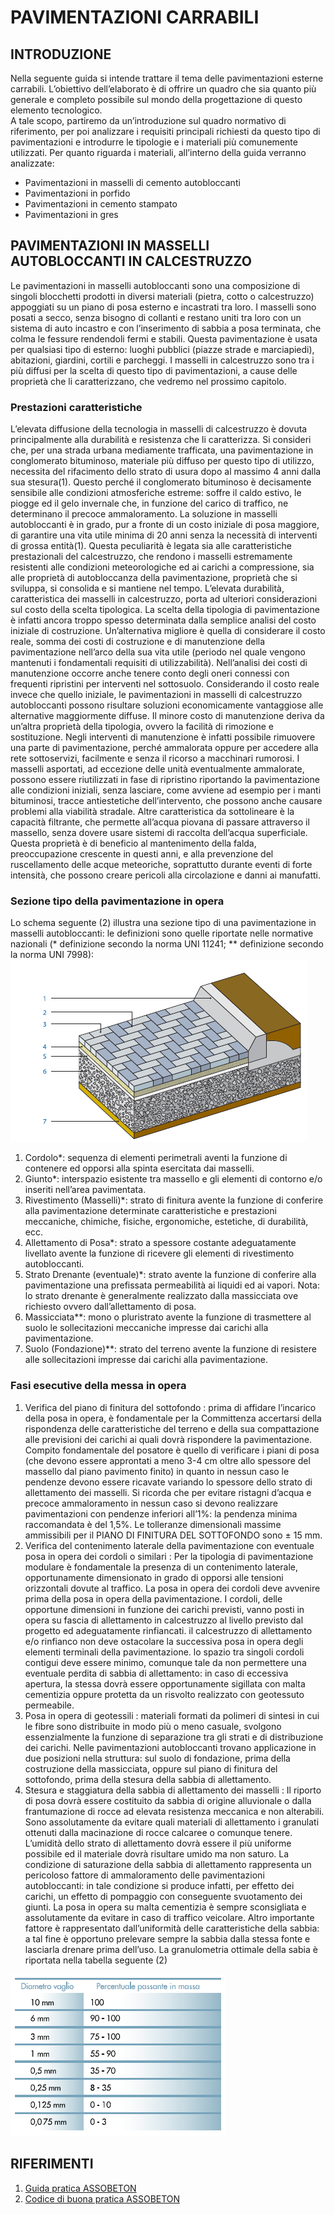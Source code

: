 # PAVIMENTAZIONI CARRABILI
## INTRODUZIONE

Nella seguente guida si intende trattare il tema delle pavimentazioni esterne carrabili. L’obiettivo dell’elaborato è di offrire un quadro che sia quanto più generale e completo possibile sul mondo della progettazione di questo elemento tecnologico.  
A tale scopo, partiremo da un’introduzione sul quadro normativo di riferimento, per poi analizzare i requisiti principali richiesti da questo tipo di pavimentazioni e introdurre le tipologie e i materiali più comunemente utilizzati.
Per quanto riguarda i materiali, all’interno della guida verranno analizzate:
-	Pavimentazioni in masselli di cemento autobloccanti
-	Pavimentazioni in porfido
-	Pavimentazioni in cemento stampato
-	Pavimentazioni in gres

## PAVIMENTAZIONI IN MASSELLI AUTOBLOCCANTI IN CALCESTRUZZO

Le pavimentazioni in masselli autobloccanti sono una composizione di singoli blocchetti prodotti in diversi materiali (pietra, cotto o calcestruzzo) appoggiati su un piano di posa esterno e incastrati tra loro. I masselli sono posati a secco, senza bisogno di collanti e restano uniti tra loro con un sistema di auto incastro e con l’inserimento di sabbia a posa terminata, che colma le fessure rendendoli fermi e stabili. Questa pavimentazione è usata per qualsiasi tipo di esterno: luoghi pubblici (piazze strade e marciapiedi), abitazioni, giardini, cortili e parcheggi. I masselli in calcestruzzo sono tra i più diffusi per la scelta di questo tipo di pavimentazioni, a cause delle proprietà che li caratterizzano, che vedremo nel prossimo capitolo.

### Prestazioni caratteristiche

L’elevata diffusione della tecnologia in masselli di calcestruzzo è dovuta principalmente alla durabilità e resistenza che li caratterizza. Si consideri che, per una strada urbana mediamente trafficata, una pavimentazione in conglomerato bituminoso, materiale più diffuso per questo tipo di utilizzo, necessita del rifacimento dello strato di usura dopo al massimo 4 anni dalla sua stesura(1). Questo perché il conglomerato bituminoso è decisamente sensibile alle condizioni atmosferiche estreme: soffre il caldo estivo, le piogge ed il gelo invernale che, in funzione del carico di traffico, ne determinano il precoce ammaloramento. La soluzione in masselli autobloccanti è in grado, pur a fronte di un costo iniziale di posa maggiore, di garantire una vita utile minima di 20 anni senza la necessità di interventi di grossa entità(1). Questa peculiarità è legata sia alle caratteristiche prestazionali del calcestruzzo, che rendono i masselli estremamente resistenti alle condizioni meteorologiche ed ai carichi a compressione, sia alle proprietà di autobloccanza della pavimentazione, proprietà che si sviluppa, si consolida e si mantiene nel tempo.
L’elevata durabilità, caratteristica dei masselli in calcestruzzo, porta ad ulteriori considerazioni sul costo della scelta tipologica. La scelta della tipologia di pavimentazione è infatti ancora troppo spesso determinata dalla semplice analisi del costo iniziale di costruzione. Un’alternativa migliore è quella di considerare il costo reale, somma dei costi di costruzione e di manutenzione della pavimentazione nell’arco della sua vita utile (periodo nel quale vengono mantenuti i fondamentali requisiti di utilizzabilità). Nell’analisi dei costi di manutenzione occorre anche tenere conto degli oneri connessi con frequenti ripristini per interventi nel sottosuolo. Considerando il costo reale invece che quello iniziale, le pavimentazioni in masselli di calcestruzzo autobloccanti possono risultare soluzioni economicamente vantaggiose alle alternative maggiormente diffuse.
Il minore costo di manutenzione deriva da un’altra proprietà della tipologia, ovvero la facilità di rimozione e sostituzione. Negli interventi di manutenzione è infatti possibile rimuovere una parte di pavimentazione, perché ammalorata oppure per accedere alla rete sottoservizi, facilmente e senza il ricorso a macchinari rumorosi. I masselli asportati, ad eccezione delle unità eventualmente ammalorate, possono essere riutilizzati in fase di ripristino riportando la pavimentazione alle condizioni iniziali, senza lasciare, come avviene ad esempio per i manti bituminosi, tracce antiestetiche dell’intervento, che possono anche causare problemi alla viabilità stradale.
Altre caratteristica da sottolineare è la capacità filtrante, che permette all’acqua piovana di passare attraverso il massello, senza dovere usare sistemi di raccolta dell’acqua superficiale. Questa proprietà è di beneficio al mantenimento della falda, preoccupazione crescente in questi anni, e alla prevenzione del ruscellamento delle acque meteoriche, soprattutto durante eventi di forte intensità, che possono creare pericoli alla circolazione e danni ai manufatti.

### Sezione tipo della pavimentazione in opera

Lo schema seguente (2) illustra una sezione tipo di una pavimentazione in masselli autobloccanti: le definizioni sono quelle riportate nelle normative nazionali (* definizione secondo la norma UNI 11241; ** definizione secondo la norma UNI 7998):
![Masselli autobloccanti cls sezione tipica](D-immagini/MasselliClsSezionetipo.png)

1. Cordolo*: sequenza di elementi perimetrali aventi la funzione di contenere ed opporsi alla spinta esercitata dai masselli.
2. Giunto*: interspazio esistente tra massello e gli elementi di contorno e/o inseriti nell’area pavimentata.
3. Rivestimento (Masselli)*: strato di finitura avente la funzione di conferire alla pavimentazione determinate caratteristiche e prestazioni meccaniche, chimiche, fisiche, ergonomiche, estetiche, di durabilità, ecc.
4. Allettamento di Posa*: strato a spessore costante adeguatamente livellato avente la funzione di ricevere gli elementi di rivestimento autobloccanti.
5. Strato Drenante (eventuale)*: strato avente la funzione di conferire alla pavimentazione una prefissata permeabilità ai liquidi ed ai
vapori. Nota: lo strato drenante è generalmente realizzato dalla massicciata ove richiesto ovvero dall’allettamento di posa.
6. Massicciata**: mono o pluristrato avente la funzione di trasmettere al suolo le sollecitazioni meccaniche impresse dai carichi alla pavimentazione.
7. Suolo (Fondazione)**: strato del terreno avente la funzione di resistere alle sollecitazioni impresse dai carichi alla pavimentazione.

### Fasi esecutive della messa in opera

1. Verifica del piano di finitura del sottofondo : prima di affidare l’incarico della posa in opera, è fondamentale per la Committenza accertarsi della rispondenza delle caratteristiche del terreno e della sua compattazione alle previsioni dei carichi ai quali dovrà rispondere la pavimentazione. Compito fondamentale del posatore è quello di verificare i piani di posa (che devono essere approntati a meno 3-4 cm oltre allo spessore del massello dal piano pavimento finito) in quanto in nessun caso le pendenze devono essere ricavate variando lo spessore dello strato di allettamento dei masselli. Si ricorda che per evitare ristagni d’acqua e precoce ammaloramento in nessun caso si devono realizzare pavimentazioni con pendenze inferiori all’1%: la pendenza minima raccomandata è del 1,5%. Le tolleranze dimensionali massime ammissibili per il PIANO DI FINITURA DEL SOTTOFONDO sono ± 15 mm.
2. Verifica del contenimento laterale della pavimentazione con eventuale posa in opera dei cordoli o similari : Per la tipologia di pavimentazione modulare è fondamentale la presenza di un contenimento laterale, opportunamente dimensionato in grado di opporsi alle tensioni orizzontali dovute al traffico. La posa in opera dei cordoli deve avvenire prima della posa in opera della pavimentazione. I cordoli, delle opportune dimensioni in funzione dei carichi previsti, vanno posti in opera su fascia di allettamento in calcestruzzo al livello previsto dal progetto ed adeguatamente rinfiancati. il calcestruzzo di allettamento e/o rinfianco non deve ostacolare la successiva posa in opera degli elementi terminali della pavimentazione. lo spazio tra singoli cordoli contigui deve essere minimo, comunque tale da non permettere una eventuale perdita di sabbia di allettamento: in caso di eccessiva apertura, la stessa dovrà essere opportunamente sigillata con malta cementizia oppure protetta da un risvolto realizzato con geotessuto permeabile.
3. Posa in opera di geotessili : materiali formati da polimeri di sintesi in cui le fibre sono distribuite in modo più o meno casuale, svolgono essenzialmente la funzione di separazione tra gli strati e di distribuzione dei carichi. Nelle pavimentazioni autobloccanti trovano applicazione in due posizioni nella struttura: sul suolo di fondazione, prima della costruzione della massicciata, oppure sul piano di finitura del sottofondo, prima della stesura della sabbia di allettamento.
4. Stesura e staggiatura della sabbia di allettamento dei masselli : Il riporto di posa dovrà essere costituito da sabbia di origine alluvionale o dalla frantumazione di rocce ad elevata resistenza meccanica e non alterabili. Sono assolutamente da evitare quali materiali di allettamento i granulati ottenuti dalla macinazione di rocce calcaree o comunque tenere. L’umidità dello strato di allettamento dovrà essere il più uniforme possibile ed il materiale dovrà risultare umido ma non saturo. La condizione di saturazione della sabbia di allettamento rappresenta un pericoloso fattore di ammaloramento delle pavimentazioni autobloccanti: in tale condizione si produce infatti, per effetto dei carichi, un effetto di pompaggio con conseguente svuotamento dei giunti. La posa in opera su malta cementizia è sempre sconsigliata e assolutamente da evitare in caso di traffico veicolare. Altro importante fattore è rappresentato dall’uniformità delle caratteristiche della sabbia: a tal fine è opportuno prelevare sempre la sabbia dalla stessa fonte e lasciarla drenare prima dell’uso. La granulometria ottimale della sabia è riportata nella tabella seguente (2)

![Tabella diametri sabbia](D-immagini/TabellaDiametriSabbia.PNG)

## RIFERIMENTI

1. [Guida pratica ASSOBETON](https://acrobat.adobe.com/link/review?uri=urn:aaid:scds:US:cf5e08b7-1912-3345-93c4-6c06d47c911c)
2. [Codice di buona pratica ASSOBETON](https://acrobat.adobe.com/link/review?uri=urn:aaid:scds:US:b6e3f534-7fbc-3bb0-b84d-5ad63a20d565)
